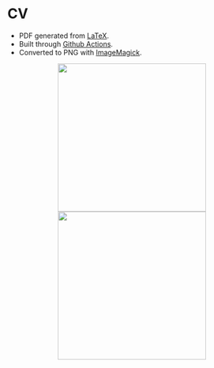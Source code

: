 # CV

- PDF generated from [LaTeX](https://www.latex-project.org/).
- Built through [Github Actions](https://github.com/features/actions).
- Converted to PNG with [ImageMagick](https://imagemagick.org/index.php).

<p float="left" align="middle">
  <a href="https://azimut.github.io/CV/english.png">
    <img src="https://azimut.github.io/CV/english.png" width="300" />
  </a>
  <a href="https://azimut.github.io/CV/spanish.png">
    <img src="https://azimut.github.io/CV/spanish.png" width="300" />
  </a>
</p>

